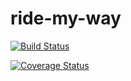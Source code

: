 # ride-my-way
[![Build Status](https://travis-ci.org/Femi-DD/ride-my-way.svg?branch=master)](https://travis-ci.org/Femi-DD/ride-my-way)

[![Coverage Status](https://coveralls.io/repos/github/Femi-DD/ride-my-way/badge.svg?branch=master)](https://coveralls.io/github/Femi-DD/ride-my-way?branch=master)
